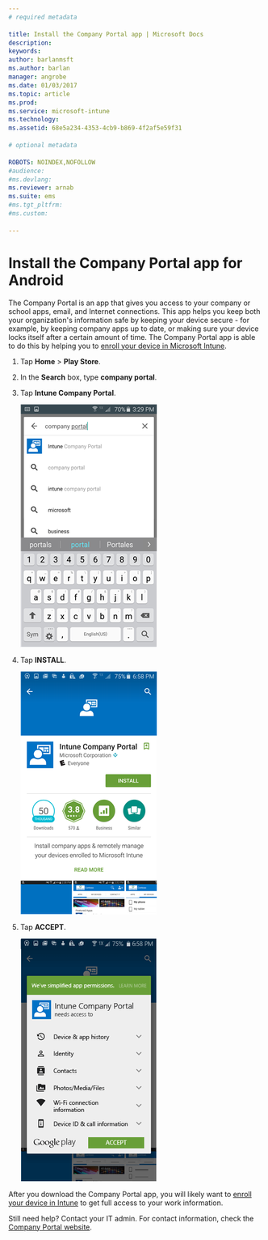 ```yaml
---
# required metadata

title: Install the Company Portal app | Microsoft Docs
description:
keywords:
author: barlanmsft
ms.author: barlan
manager: angrobe
ms.date: 01/03/2017
ms.topic: article
ms.prod:
ms.service: microsoft-intune
ms.technology:
ms.assetid: 68e5a234-4353-4cb9-b869-4f2af5e59f31

# optional metadata

ROBOTS: NOINDEX,NOFOLLOW
#audience:
#ms.devlang:
ms.reviewer: arnab
ms.suite: ems
#ms.tgt_pltfrm:
#ms.custom:

---
```

# Install the Company Portal app for Android

The Company Portal is an app that gives you access to your company or school apps, email, and Internet connections. This app helps you keep both your organization's information safe by keeping your device secure - for example, by keeping company apps up to date, or making sure your device locks itself after a certain amount of time. The Company Portal app is able to do this by helping you to [enroll your device in Microsoft Intune](what-happens-if-you-install-the-company-portal-app-and-enroll-your-device-in-intune-android.md).

1.  Tap **Home** > **Play Store**.

2.  In the **Search** box, type **company portal**.

3.  Tap **Intune Company Portal**.

    ![android-search-company-portal](./media/and-cpinstall-1-search-cp.png)

4.  Tap **INSTALL**.

    ![android-install-company-portal](./media/and-cpinstall-2-install.png)

5.  Tap **ACCEPT**.

    ![android-accept-company-portal-terms](./media/and-cpinstall-3-cp-accept.png)

After you download the Company Portal app, you will likely want to [enroll your device in Intune](enroll-your-device-in-Intune-android.md) to get full access to your work information.

Still need help? Contact your IT admin. For contact information, check the [Company Portal website](http://portal.manage.microsoft.com).
